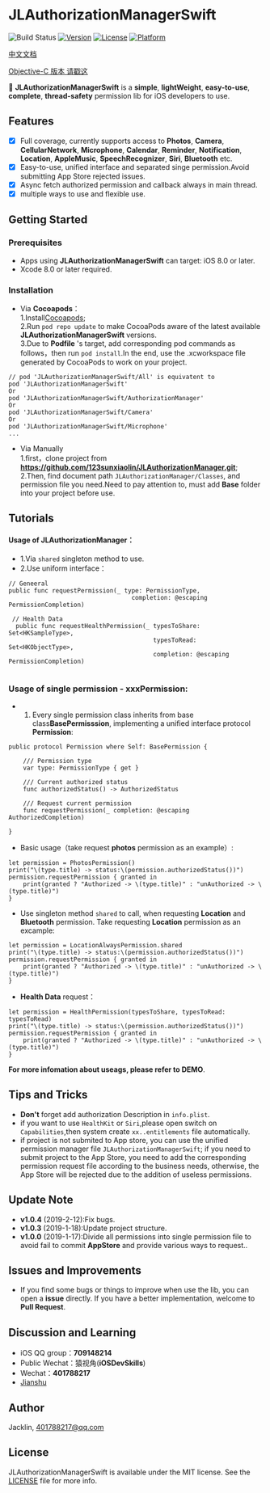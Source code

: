 # JLAuthorizationManagerSwift

![Build Status](https://img.shields.io/badge/build-passing-brightgreen.svg)
[![Version](https://img.shields.io/cocoapods/v/JLAuthorizationManagerSwift.svg?style=flat)](https://cocoapods.org/pods/JLAuthorizationManagerSwift)
[![License](https://img.shields.io/cocoapods/l/JLAuthorizationManagerSwift.svg?style=flat)](https://cocoapods.org/pods/JLAuthorizationManagerSwift)
[![Platform](https://img.shields.io/cocoapods/p/JLAuthorizationManagerSwift.svg?style=flat)](https://cocoapods.org/pods/JLAuthorizationManagerSwift)

[中文文档](https://github.com/123sunxiaolin/JLAuthorizationManager-Swift/wiki/中文文档)

[Objective-C 版本 请戳这](https://github.com/123sunxiaolin/JLAuthorizationManager)

🔑 **JLAuthorizationManagerSwift** is a **simple**, **lightWeight**, **easy-to-use**, **complete**, **thread-safety** permission lib for iOS  developers to use.


## Features
- [x] Full coverage, currently supports access to **Photos**, **Camera**, **CellularNetwork**, **Microphone**, **Calendar**, **Reminder**, **Notification**, **Location**, **AppleMusic**, **SpeechRecognizer**, **Siri**, **Bluetooth** etc.
- [x] Easy-to-use, unified interface and separated singe permission.Avoid submitting App Store rejected issues.
- [x] Async fetch authorized permission and callback always in main thread.
- [x] multiple ways to use and flexible use.

Getting Started
------------
### Prerequisites
- Apps using **JLAuthorizationManagerSwift** can target: iOS 8.0 or later.
- Xcode 8.0 or later required.

### Installation
- Via **Cocoapods**：
<br>1.Install[Cocoapods](https://guides.cocoapods.org/using/getting-started.html);
<br>2.Run `pod repo update` to make CocoaPods aware of the latest available **JLAuthorizationManagerSwift** versions.
<br>3.Due to **Podfile** 's target, add corresponding pod commands as follows，then run `pod install`.In the end, use the .xcworkspace file generated by CocoaPods to work on your project. 

```
// pod 'JLAuthorizationManagerSwift/All' is equivatent to
pod 'JLAuthorizationManagerSwift' 
Or
pod 'JLAuthorizationManagerSwift/AuthorizationManager'
Or
pod 'JLAuthorizationManagerSwift/Camera'
Or
pod 'JLAuthorizationManagerSwift/Microphone'
...

```
- Via Manually
<br>1.first，clone project from **https://github.com/123sunxiaolin/JLAuthorizationManager.git**;
<br>2.Then, find document path `JLAuthorizationManager/Classes`, and permission file you need.Need to pay attention to, must add **Base** folder into your project before use.

Tutorials
------------
####  Usage of **JLAuthorizationManager**：
- 1.Via `shared` singleton method to use.
- 2.Use uniform interface：

```
// Geneeral
public func requestPermission(_ type: PermissionType,
                                  completion: @escaping PermissionCompletion)
                                 
 // Health Data
  public func requestHealthPermission(_ typesToShare: Set<HKSampleType>,
                                        typesToRead: Set<HKObjectType>,
                                        completion: @escaping PermissionCompletion)
                                 
```

### Usage of single permission - **xxxPermission**:

- 1. Every single permission class inherits from base class**BasePermisssion**,  implementing a unified interface protocol **Permission**:

```
public protocol Permission where Self: BasePermission {
    
    /// Permission type
    var type: PermissionType { get }
    
    /// Current authorized status
    func authorizedStatus() -> AuthorizedStatus
    
    /// Request current permission
    func requestPermission(_ completion: @escaping AuthorizedCompletion)
    
}

```

- Basic usage（take request **photos** permission as an example）:

```
let permission = PhotosPermission()
print("\(type.title) -> status:\(permission.authorizedStatus())")
permission.requestPermission { granted in
	print(granted ? "Authorized -> \(type.title)" : "unAuthorized -> \(type.title)")
}
```

- Use singleton method `shared` to call, when requesting **Location** and **Bluetooth** permission. Take requesting **Location** permission as an excample: 

```
let permission = LocationAlwaysPermission.shared
print("\(type.title) -> status:\(permission.authorizedStatus())")
permission.requestPermission { granted in
	print(granted ? "Authorized -> \(type.title)" : "unAuthorized -> \(type.title)")
}
```

- **Health Data** request：

```
let permission = HealthPermission(typesToShare, typesToRead: typesToRead)
print("\(type.title) -> status:\(permission.authorizedStatus())")
permission.requestPermission { granted in
	print(granted ? "Authorized -> \(type.title)" : "unAuthorized -> \(type.title)")
}
```

**For more infomation about useags, please refer to DEMO**.

Tips and Tricks
---------------

- **Don't** forget add authorization Description in `info.plist`.
- if you want to use `HealthKit` or `Siri`,please open switch on `Capabilities`,then system create `xx..entitlements` file automatically.
- if project is not submited to App store, you can use the unified permission manager file `JLAuthorizationManagerSwift`; if you need to submit project to the App Store, you need to add the corresponding permission request file according to the business needs, otherwise, the App Store will be rejected due to the addition of useless permissions.

Update Note
---------------
- **v1.0.4** (2019-2-12):Fix bugs.
- **v1.0.3** (2019-1-18):Update project structure.
- **v1.0.0** (2019-1-17):Divide all permissions into single permission file to avoid fail to commit **AppStore** and provide various ways to request..

Issues and Improvements
----

- If you find some bugs or things to improve when use the lib, you can open a **issue** directly. If you have a better implementation, welcome to **Pull Request**.


Discussion and Learning
----
- iOS QQ group：**709148214**
- Public Wechat：猿视角(**iOSDevSkills**)
- Wechat：**401788217**
- [Jianshu](https://www.jianshu.com/u/ef991f6d241c)

## Author

Jacklin, 401788217@qq.com

## License

JLAuthorizationManagerSwift is available under the MIT license. See the [LICENSE](https://github.com/123sunxiaolin/JLAuthorizationManager-Swift/blob/master/LICENSE) file for more info.
